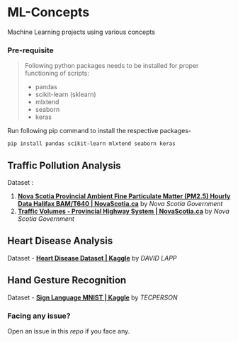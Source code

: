 # ML-Concepts
Machine Learning projects using various concepts

### Pre-requisite
> Following python packages needs to be installed for proper functioning of scripts:
> - pandas
> - scikit-learn (sklearn)
> - mlxtend
> - seaborn
> - keras

Run following pip command to install the respective packages-
```
pip install pandas scikit-learn mlxtend seaborn keras
```
  
## Traffic Pollution Analysis
Dataset :
1. **[Nova Scotia Provincial Ambient Fine Particulate Matter (PM2.5) Hourly Data Halifax BAM/T640 | NovaScotia.ca](https://data.novascotia.ca/Environment-and-Energy/Nova-Scotia-Provincial-Ambient-Fine-Particulate-Ma/ddk3-mz42)** by _Nova Scotia Government_
2. **[Traffic Volumes - Provincial Highway System | NovaScotia.ca](https://data.novascotia.ca/Roads-Driving-and-Transport/Traffic-Volumes-Provincial-Highway-System/8524-ec3n)** by _Nova Scotia Government_

## Heart Disease Analysis
Dataset - **[Heart Disease Dataset | Kaggle](https://www.kaggle.com/datasets/johnsmith88/heart-disease-dataset)** by _DAVID LAPP_

## Hand Gesture Recognition
Dataset - **[Sign Language MNIST | Kaggle](https://www.kaggle.com/datasets/johnsmith88/heart-disease-dataset)** by _TECPERSON_

### Facing any issue?
Open an issue in this _repo_ if you face any.